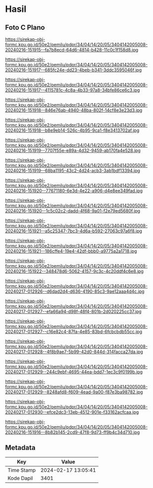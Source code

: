 # Hasil

## Foto C Plano

https://sirekap-obj-formc.kpu.go.id/50e2/pemilu/pdpr/34/04/14/20/05/3404142005008-20240216-151915--fa7b8ecd-64d6-4814-b428-11c0c1f158d8.jpg

https://sirekap-obj-formc.kpu.go.id/50e2/pemilu/pdpr/34/04/14/20/05/3404142005008-20240216-151917--685fc24e-dd23-4beb-b341-3ddc3595046f.jpg

https://sirekap-obj-formc.kpu.go.id/50e2/pemilu/pdpr/34/04/14/20/05/3404142005008-20240216-151917--4115781c-4c8a-4b33-97a8-34bfe86ce6c3.jpg

https://sirekap-obj-formc.kpu.go.id/50e2/pemilu/pdpr/34/04/14/20/05/3404142005008-20240216-151918--846e76ab-4940-48ba-802f-14cf8e3e23d3.jpg

https://sirekap-obj-formc.kpu.go.id/50e2/pemilu/pdpr/34/04/14/20/05/3404142005008-20240216-151918--b8e9eb14-526c-4b95-9ca1-f8e3413702af.jpg

https://sirekap-obj-formc.kpu.go.id/50e2/pemilu/pdpr/34/04/14/20/05/3404142005008-20240216-151919--7707f55e-e89a-4d32-9459-ab170fa4e528.jpg

https://sirekap-obj-formc.kpu.go.id/50e2/pemilu/pdpr/34/04/14/20/05/3404142005008-20240216-151919--68ba1195-43c2-4d24-acb3-3ab1bdf13394.jpg

https://sirekap-obj-formc.kpu.go.id/50e2/pemilu/pdpr/34/04/14/20/05/3404142005008-20240216-151920--77671180-6e3d-4e22-a906-d4e8ee349fad.jpg

https://sirekap-obj-formc.kpu.go.id/50e2/pemilu/pdpr/34/04/14/20/05/3404142005008-20240216-151920--1c5c02c2-dadd-4f68-9a01-f2e79ed5680f.jpg

https://sirekap-obj-formc.kpu.go.id/50e2/pemilu/pdpr/34/04/14/20/05/3404142005008-20240216-151921--a5c25347-7bc3-4d6a-b592-27063c97a6f8.jpg

https://sirekap-obj-formc.kpu.go.id/50e2/pemilu/pdpr/34/04/14/20/05/3404142005008-20240216-151921--186cffe4-19e4-42df-bbb0-a9775a2a1718.jpg

https://sirekap-obj-formc.kpu.go.id/50e2/pemilu/pdpr/34/04/14/20/05/3404142005008-20240216-151922--348478d6-5062-4157-9c3c-4c20ddf4c6e8.jpg

https://sirekap-obj-formc.kpu.go.id/50e2/pemilu/pdpr/34/04/14/20/05/3404142005008-20240217-012926--d6dad2d4-d636-4190-85c3-9ae12aaa4d4c.jpg

https://sirekap-obj-formc.kpu.go.id/50e2/pemilu/pdpr/34/04/14/20/05/3404142005008-20240217-012927--efa66a94-d98f-48f4-801b-2d020225cc37.jpg

https://sirekap-obj-formc.kpu.go.id/50e2/pemilu/pdpr/34/04/14/20/05/3404142005008-20240217-012927--c16e82c4-87fa-4e85-83bd-6fcbcbdb55cc.jpg

https://sirekap-obj-formc.kpu.go.id/50e2/pemilu/pdpr/34/04/14/20/05/3404142005008-20240217-012928--4f8b9ae7-5b99-42d0-844d-314facca27da.jpg

https://sirekap-obj-formc.kpu.go.id/50e2/pemilu/pdpr/34/04/14/20/05/3404142005008-20240217-012929--244c9ebf-4695-44ea-bdd7-1ec3c9f0199b.jpg

https://sirekap-obj-formc.kpu.go.id/50e2/pemilu/pdpr/34/04/14/20/05/3404142005008-20240217-012929--8248afd8-f609-4ead-9a00-f87e3ba98782.jpg

https://sirekap-obj-formc.kpu.go.id/50e2/pemilu/pdpr/34/04/14/20/05/3404142005008-20240217-012930--efce2dc3-13eb-4512-901e-f33162acfcaa.jpg

https://sirekap-obj-formc.kpu.go.id/50e2/pemilu/pdpr/34/04/14/20/05/3404142005008-20240216-151916--8b82b145-2cd9-47f8-9d73-ff9b4c34d710.jpg


## Metadata

| Key        | Value               |
| ---------- | ------------------- |
| Time Stamp | 2024-02-17 13:05:41 |
| Kode Dapil | 3401                |



